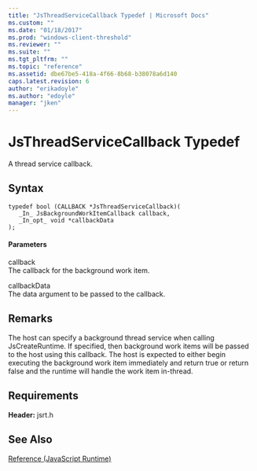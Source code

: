 ```yaml
---
title: "JsThreadServiceCallback Typedef | Microsoft Docs"
ms.custom: ""
ms.date: "01/18/2017"
ms.prod: "windows-client-threshold"
ms.reviewer: ""
ms.suite: ""
ms.tgt_pltfrm: ""
ms.topic: "reference"
ms.assetid: dbe67be5-418a-4f66-8b68-b38078a6d140
caps.latest.revision: 6
author: "erikadoyle"
ms.author: "edoyle"
manager: "jken"
---
```

# JsThreadServiceCallback Typedef
A thread service callback.  
  
## Syntax  
  
```  
typedef bool (CALLBACK *JsThreadServiceCallback)(  
   _In_ JsBackgroundWorkItemCallback callback,  
   _In_opt_ void *callbackData  
);  
```  
  
#### Parameters  
 callback  
 The callback for the background work item.  
  
 callbackData  
 The data argument to be passed to the callback.  
  
## Remarks  
 The host can specify a background thread service when calling JsCreateRuntime. If specified, then background work items will be passed to the host using this callback. The host is expected to either begin executing the background work item immediately and return true or return false and the runtime will handle the work item in-thread.  
  
## Requirements  
 **Header:** jsrt.h  
  
## See Also  
 [Reference (JavaScript Runtime)](../chakra-hosting/reference-javascript-runtime.md)